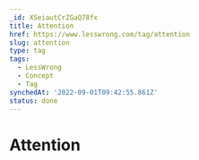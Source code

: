 ```yaml
---
_id: XSeiautCrZGaQ78fx
title: Attention
href: https://www.lesswrong.com/tag/attention
slug: attention
type: tag
tags:
  - LessWrong
  - Concept
  - Tag
synchedAt: '2022-09-01T09:42:55.861Z'
status: done
---
```


# Attention
